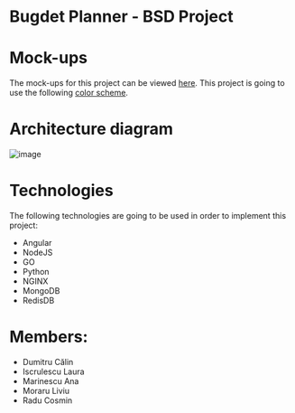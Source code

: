 # Bugdet Planner - BSD Project

# Mock-ups
The mock-ups for this project can be viewed [here](https://www.figma.com/file/bnrLkyiflEd4Ufb2uaukU4/BSD?node-id=2%3A14).
This project is going to use the following [color scheme](https://coolors.co/ff6d00-ff7900-ff8500-ff9100-ff9e00-240046-3c096c-5a189a-7b2cbf-9d4edd).

# Architecture diagram
![image](https://user-images.githubusercontent.com/43547317/144043825-934d5342-f714-459b-bfed-921b3672bf7a.png)

# Technologies
The following technologies are going to be used in order to implement this project:
- Angular
- NodeJS
- GO
- Python
- NGINX
- MongoDB
- RedisDB


# Members:
- Dumitru Călin 
- Iscrulescu Laura
- Marinescu Ana
- Moraru Liviu
- Radu Cosmin
